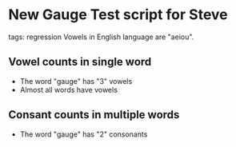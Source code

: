 
# New Gauge Test script for Steve

tags: regression
Vowels in English language are "aeiou".

## Vowel counts in single word
* The word "gauge" has "3" vowels
* Almost all words have vowels

## Consant counts in multiple words
* The word "gauge" has "2" consonants
